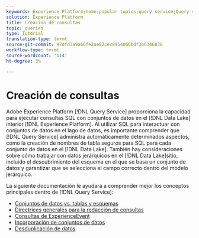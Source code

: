 ```yaml
---
keywords: Experience Platform;home;popular topics;query service;Query service;create queries;
solution: Experience Platform
title: Creación de consultas
topic: queries
type: Tutorial
translation-type: tm+mt
source-git-commit: 97dfd3a9a66fe2ae82cec8954066bdf3b6346830
workflow-type: tm+mt
source-wordcount: '114'
ht-degree: 3%

---
```



# Creación de consultas

Adobe Experience Platform [!DNL Query Service] proporciona la capacidad para ejecutar consultas SQL con conjuntos de datos en el [!DNL Data Lake] interior [!DNL Experience Platform]. Al utilizar SQL para interactuar con conjuntos de datos en el lago de datos, es importante comprender que [!DNL Query Service] administra automáticamente determinados aspectos, como la creación de nombres de tabla seguros para SQL para cada conjunto de datos en el [!DNL Data Lake]. También hay consideraciones sobre cómo trabajar con datos jerárquicos en el [!DNL Data Lake]sitio, incluido el descubrimiento del esquema en el que se basa un conjunto de datos y garantizar que se selecciona el campo correcto dentro del modelo jerárquico.

La siguiente documentación le ayudará a comprender mejor los conceptos principales dentro de [!DNL Query Service]:

- [Conjuntos de datos vs. tablas y esquemas](./datasets-and-tables.md)
- [Directrices generales para la redacción de consultas](./writing-queries.md)
- [Consultas de ExperienceEvent](./experience-event-queries.md)
- [Incorporación de conjuntos de datos](./joining-datasets.md)
- [Desduplicación de datos](./deduplication.md)
